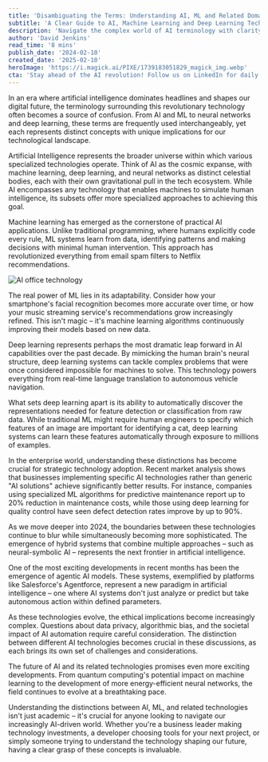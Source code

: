 ```yaml
---
title: 'Disambiguating the Terms: Understanding AI, ML and Related Domains'
subtitle: 'A Clear Guide to AI, Machine Learning and Deep Learning Technologies'
description: 'Navigate the complex world of AI terminology with clarity. Understand the key differences between AI, machine learning, and deep learning, and how these technologies are shaping our future. Discover real-world applications and implications for businesses and society.'
author: 'David Jenkins'
read_time: '8 mins'
publish_date: '2024-02-10'
created_date: '2025-02-10'
heroImage: 'https://i.magick.ai/PIXE/1739183051829_magick_img.webp'
cta: 'Stay ahead of the AI revolution! Follow us on LinkedIn for daily insights into artificial intelligence, machine learning, and emerging technologies that are reshaping our world.'
---
```


In an era where artificial intelligence dominates headlines and shapes our digital future, the terminology surrounding this revolutionary technology often becomes a source of confusion. From AI and ML to neural networks and deep learning, these terms are frequently used interchangeably, yet each represents distinct concepts with unique implications for our technological landscape.

Artificial Intelligence represents the broader universe within which various specialized technologies operate. Think of AI as the cosmic expanse, with machine learning, deep learning, and neural networks as distinct celestial bodies, each with their own gravitational pull in the tech ecosystem. While AI encompasses any technology that enables machines to simulate human intelligence, its subsets offer more specialized approaches to achieving this goal.

Machine learning has emerged as the cornerstone of practical AI applications. Unlike traditional programming, where humans explicitly code every rule, ML systems learn from data, identifying patterns and making decisions with minimal human intervention. This approach has revolutionized everything from email spam filters to Netflix recommendations.

![AI office technology](https://i.magick.ai/PIXE/1739183051832_magick_img.webp)

The real power of ML lies in its adaptability. Consider how your smartphone's facial recognition becomes more accurate over time, or how your music streaming service's recommendations grow increasingly refined. This isn't magic – it's machine learning algorithms continuously improving their models based on new data.

Deep learning represents perhaps the most dramatic leap forward in AI capabilities over the past decade. By mimicking the human brain's neural structure, deep learning systems can tackle complex problems that were once considered impossible for machines to solve. This technology powers everything from real-time language translation to autonomous vehicle navigation.

What sets deep learning apart is its ability to automatically discover the representations needed for feature detection or classification from raw data. While traditional ML might require human engineers to specify which features of an image are important for identifying a cat, deep learning systems can learn these features automatically through exposure to millions of examples.

In the enterprise world, understanding these distinctions has become crucial for strategic technology adoption. Recent market analysis shows that businesses implementing specific AI technologies rather than generic "AI solutions" achieve significantly better results. For instance, companies using specialized ML algorithms for predictive maintenance report up to 20% reduction in maintenance costs, while those using deep learning for quality control have seen defect detection rates improve by up to 90%.

As we move deeper into 2024, the boundaries between these technologies continue to blur while simultaneously becoming more sophisticated. The emergence of hybrid systems that combine multiple approaches – such as neural-symbolic AI – represents the next frontier in artificial intelligence.

One of the most exciting developments in recent months has been the emergence of agentic AI models. These systems, exemplified by platforms like Salesforce's Agentforce, represent a new paradigm in artificial intelligence – one where AI systems don't just analyze or predict but take autonomous action within defined parameters.

As these technologies evolve, the ethical implications become increasingly complex. Questions about data privacy, algorithmic bias, and the societal impact of AI automation require careful consideration. The distinction between different AI technologies becomes crucial in these discussions, as each brings its own set of challenges and considerations.

The future of AI and its related technologies promises even more exciting developments. From quantum computing's potential impact on machine learning to the development of more energy-efficient neural networks, the field continues to evolve at a breathtaking pace.

Understanding the distinctions between AI, ML, and related technologies isn't just academic – it's crucial for anyone looking to navigate our increasingly AI-driven world. Whether you're a business leader making technology investments, a developer choosing tools for your next project, or simply someone trying to understand the technology shaping our future, having a clear grasp of these concepts is invaluable.